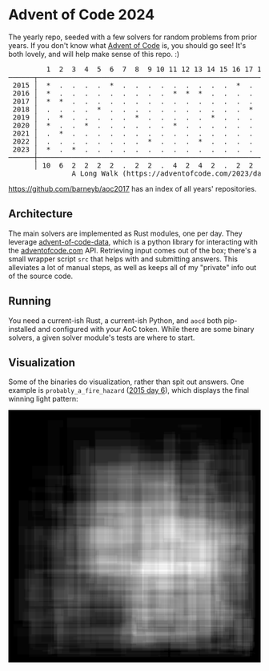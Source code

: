 # Advent of Code 2024

The yearly repo, seeded with a few solvers for random problems from prior years.
If you don't know what [Advent of Code](https://adventofcode.com) is, you should
go see! It's both lovely, and will help make sense of this repo. :)

<pre id="current-status">
         1  2  3  4  5  6  7  8  9 10 11 12 13 14 15 16 17 18 19 20 21 22 23 24 25 │   #
──────┬────────────────────────────────────────────────────────────────────────────┼─────
 2015 │  *  .  .  .  .  *  .  .  .  .  .  .  .  .  .  *  .  .  .  .  .  .  .  .  . │   6
 2016 │  *  .  .  .  .  .  .  .  .  .  *  *  *  .  .  .  .  .  *  .  .  .  .  .  . │  10
 2017 │  *  *  .  .  .  .  .  .  .  .  .  .  .  .  .  .  .  .  .  .  .  .  *  .  . │   6
 2018 │  .  .  .  .  *  .  .  .  .  .  .  .  .  .  .  .  *  .  .  .  .  .  .  .  . │   4
 2019 │  .  *  .  .  .  .  .  *  .  .  .  .  .  *  .  .  .  .  .  .  .  .  .  .  . │   6
 2020 │  *  .  .  *  .  .  .  .  .  .  *  .  .  .  .  .  .  *  .  .  .  *  .  .  . │  10
 2021 │  .  *  .  .  .  .  .  .  .  .  .  .  .  .  .  .  .  .  .  .  .  .  .  .  . │   2
 2022 │  .  .  .  .  .  .  .  .  *  .  .  .  *  .  .  .  .  .  .  *  .  .  .  .  . │   6
 2023 │  *  .  *  .  .  .  .  .  .  .  .  .  .  .  .  .  .  .  .  .  .  .  ?  .  . │   4
──────┼────────────────────────────────────────────────────────────────────────────┼─────
      │ 10  6  2  2  2  2  .  2  2  .  4  2  4  2  .  2  2  2  2  2  .  2  2  .  . │  54
               A Long Walk (https://adventofcode.com/2023/day/23)
</pre>

https://github.com/barneyb/aoc2017 has an index of all years' repositories.

## Architecture

The main solvers are implemented as Rust modules, one per day. They leverage
[advent-of-code-data](https://github.com/wimglenn/advent-of-code-data), which
is a python library for interacting with the [adventofcode.com](https://adventofcode.com)
API. Retrieving input comes out of the box; there's a small wrapper script `src`
that helps with and submitting answers. This alleviates a lot of manual steps,
as well as keeps all of my "private" info out of the source code.

## Running

You need a current-ish Rust, a current-ish Python, and `aocd` both pip-installed
and configured with your AoC token. While there are some binary solvers, a given
solver module's tests are where to start.

## Visualization

Some of the binaries do visualization, rather than spit out answers. One example
is `probably_a_fire_hazard` ([2015 day 6](https://adventofcode.com/2015/day/6)),
which displays the final winning light pattern:

![Probably a Fire Hazard](viz/probably_a_fire_hazard.png)
